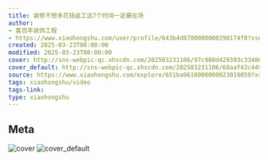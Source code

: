 ```yaml
---
title: 装修不想多花钱返工这7个时间一定要在场
author:
- 喜百年装饰工程
- https://www.xiaohongshu.com/user/profile/643b4d8700000000290174f0?xsec_token=undefined
created: 2025-03-23T00:00:00
modified: 2025-03-23T00:00:00
cover: http://sns-webpic-qc.xhscdn.com/202503231106/97c980d429393c33486aba4d83f3d5f0/1040g00830pomlf106g705p1r9m3qat7gl286ddg!nc_n_webp_prv_1
cover_default: http://sns-webpic-qc.xhscdn.com/202503231106/68aaf43c4497898329fa6afe60cf5f6b/1040g00830pomlf106g705p1r9m3qat7gl286ddg!nc_n_webp_mw_1
source: https://www.xiaohongshu.com/explore/651ba9610000000023019059?xsec_token=ABXuKG6mGbXVQGIzF-3ZTTWo5xaQfU-Es0a5rv1k6F-J8=
tags: xiaohongshu/video
tags-link:
type: xiaohongshu
---
```


## Meta

![cover](http://sns-webpic-qc.xhscdn.com/202503231106/97c980d429393c33486aba4d83f3d5f0/1040g00830pomlf106g705p1r9m3qat7gl286ddg!nc_n_webp_prv_1)
![cover_default](http://sns-webpic-qc.xhscdn.com/202503231106/68aaf43c4497898329fa6afe60cf5f6b/1040g00830pomlf106g705p1r9m3qat7gl286ddg!nc_n_webp_mw_1)
